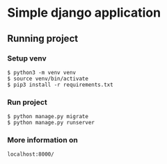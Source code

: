 # Simple django application

## Running project
### Setup venv
```
$ python3 -m venv venv
$ source venv/bin/activate
$ pip3 install -r requirements.txt
```

### Run project
```
$ python manage.py migrate
$ python manage.py runserver
```

### More information on
`localhost:8000/`
